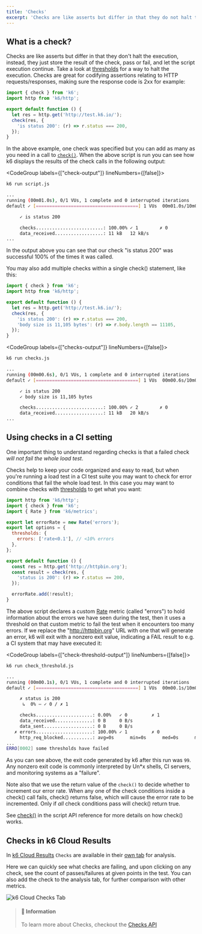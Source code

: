 ```yaml
---
title: 'Checks'
excerpt: 'Checks are like asserts but differ in that they do not halt the execution, instead, they just store the result of the check, pass or fail, and let the script execution continue.'
---
```


## What is a check?

Checks are like asserts but differ in that they don't halt the execution, instead, they just
store the result of the check, pass or fail, and let the script execution continue. Take a look at
[thresholds](/using-k6/thresholds) for a way to halt the execution. Checks are great for
codifying assertions relating to HTTP requests/responses, making sure the response code is 2xx
for example:

<CodeGroup lineNumbers={[true]}>

```javascript
import { check } from 'k6';
import http from 'k6/http';

export default function () {
  let res = http.get('http://test.k6.io/');
  check(res, {
    'is status 200': (r) => r.status === 200,
  });
}
```

</CodeGroup>

In the above example, one check was specified but you can add as many as you need in a call to
[`check()`](/javascript-api/k6/check-val-sets-tags). When the above script is run you can see
how k6 displays the results of the check calls in the following output:

<CodeGroup labels={["check-output"]} lineNumbers={[false]}>

```bash
k6 run script.js

...
running (00m01.0s), 0/1 VUs, 1 complete and 0 interrupted iterations
default ✓ [======================================] 1 VUs  00m01.0s/10m0s  1/1 iters, 1 per VU

     ✓ is status 200

     checks.........................: 100.00% ✓ 1        ✗ 0
     data_received..................: 11 kB   12 kB/s
...
```

</CodeGroup>

In the output above you can see that our check "is status 200" was successful 100% of the times it was called.

You may also add multiple checks within a single check() statement, like this:

<CodeGroup lineNumbers={[true]}>

```javascript
import { check } from 'k6';
import http from 'k6/http';

export default function () {
  let res = http.get('http://test.k6.io/');
  check(res, {
    'is status 200': (r) => r.status === 200,
    'body size is 11,105 bytes': (r) => r.body.length == 11105,
  });
}
```

</CodeGroup>

<CodeGroup labels={["checks-output"]} lineNumbers={[false]}>

```bash
k6 run checks.js

...
running (00m00.6s), 0/1 VUs, 1 complete and 0 interrupted iterations
default ✓ [======================================] 1 VUs  00m00.6s/10m0s  1/1 iters, 1 per VU

     ✓ is status 200
     ✓ body size is 11,105 bytes

     checks.........................: 100.00% ✓ 2        ✗ 0
     data_received..................: 11 kB   20 kB/s
...
```

</CodeGroup>

## Using checks in a CI setting

One important thing to understand regarding checks is that a failed check _will not fail the whole
load test_.

Checks help to keep your code organized and easy to read, but when you're running a load test in
a CI test suite you may want to check for error conditions that fail the whole load test. In this
case you may want to combine checks with [thresholds](/using-k6/thresholds) to
get what you want:

<CodeGroup lineNumbers={[true]}>

```javascript
import http from 'k6/http';
import { check } from 'k6';
import { Rate } from 'k6/metrics';

export let errorRate = new Rate('errors');
export let options = {
  thresholds: {
    errors: ['rate<0.1'], // <10% errors
  },
};

export default function () {
  const res = http.get('http://httpbin.org');
  const result = check(res, {
    'status is 200': (r) => r.status == 200,
  });

  errorRate.add(!result);
}
```

</CodeGroup>

The above script declares a custom [Rate](/javascript-api/k6-metrics/rate)
metric (called "errors") to hold information about the errors we have seen during the test, then
it uses a threshold on that custom metric to fail the test when it encounters too many errors.
If we replace the "http://httpbin.org" URL with one that will generate an error, k6 will exit with
a nonzero exit value, indicating a FAIL result to e.g. a CI system that may have executed it:

<CodeGroup labels={["check-threshold-output"]} lineNumbers={[false]}>

```bash
k6 run check_threshold.js

...
running (00m00.1s), 0/1 VUs, 1 complete and 0 interrupted iterations
default ✓ [======================================] 1 VUs  00m00.1s/10m0s  1/1 iters, 1 per VU

     ✗ status is 200
      ↳  0% — ✓ 0 / ✗ 1

     checks.....................: 0.00%   ✓ 0         ✗ 1
     data_received..............: 0 B     0 B/s
     data_sent..................: 0 B     0 B/s
   ✗ errors.....................: 100.00% ✓ 1         ✗ 0
     http_req_blocked...........: avg=0s      min=0s      med=0s      max=0s      p(90)=0s      p(95)=0s
...
ERRO[0002] some thresholds have failed

```

</CodeGroup>

As you can see above, the exit code generated by k6 after this run was `99`. Any nonzero exit code
is commonly interpreted by Un\*x shells, CI servers, and monitoring systems as a "failure".

Note also that we use the return value of the `check()` to decide whether to increment our error rate.
When any one of the check conditions inside a check() call fails, check() returns false, which will cause
the error rate to be incremented. Only if _all_ check conditions pass will check() return true.

See [check()](/javascript-api/k6/check-val-sets-tags) in the script API reference for
more details on how check() works.

## Checks in k6 Cloud Results

In [k6 Cloud Results](/cloud/analyzing-results/overview) `Checks` are available in their [own tab](/cloud/analyzing-results/checks-tab) for analysis.

Here we can quickly see what checks are failing, and upon clicking on any check, see the count of passes/failures
at given points in the test. You can also add the check to the analysis tab, for further comparison with other metrics.

![k6 Cloud Checks Tab](./images/Checks/cloud-insights-checks-tab.png)

> #### 📖 Information
>
> To learn more about Checks, checkout the [Checks API](/javascript-api/k6/check-val-sets-tags)
